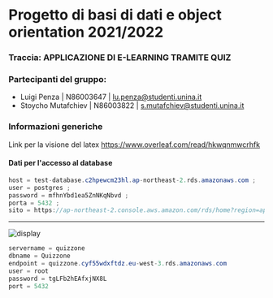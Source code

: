# Progetto di basi di dati e object orientation 2021/2022
### Traccia: APPLICAZIONE DI E-LEARNING TRAMITE QUIZ
### Partecipanti del gruppo:
- Luigi Penza        | N86003647 | lu.penza@studenti.unina.it
- Stoycho Mutafchiev | N86003822 | s.mutafchiev@studenti.unina.it

### Informazioni generiche
Link per la visione del latex https://www.overleaf.com/read/hkwqnmwcrhfk
#### Dati per l'accesso al database
```java
host = test-database.c2hpewcm23hl.ap-northeast-2.rds.amazonaws.com ;
user = postgres ;
password = mfhnYbd1ea5ZnNKqNbvd ;
porta = 5432 ;
sito = https://ap-northeast-2.console.aws.amazon.com/rds/home?region=ap-northeast-2#database:id=test-database;is-cluster=false;tab=connectivity ;
```

---

![display](https://user-images.githubusercontent.com/91316353/142188431-f09972c3-6016-470b-a46f-489dc55243ec.jpeg)

```java
servername = quizzone
dbname = Quizzone
endpoint = quizzone.cyf55wdxftdz.eu-west-3.rds.amazonaws.com
user = root
password = tgLFb2hEAfxjNX8L
port = 5432
```
